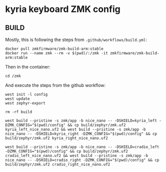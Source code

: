 # kyria keyboard ZMK config

## BUILD

Mostly, this is following the steps from `.github/workflows/build.yml`:

```
docker pull zmkfirmware/zmk-build-arm:stable
docker run --name zmk --rm -v $(pwd)/:/zmk -it zmkfirmware/zmk-build-arm:stable
```

Then in the container:

```
cd /zmk
```

And execute the steps from the github workflow:

```
west init -l config
west update
west zephyr-export

rm -rf build

west build --pristine -s zmk/app -b nice_nano -- -DSHIELD=kyria_left -DZMK_CONFIG="$(pwd)/config" && cp build/zephyr/zmk.uf2 kyria_left_nice_nano.uf2 && west build --pristine -s zmk/app -b nice_nano -- -DSHIELD=kyria_right -DZMK_CONFIG="$(pwd)/config" && cp build/zephyr/zmk.uf2 kyria_right_nice_nano.uf2

west build --pristine -s zmk/app -b nice_nano -- -DSHIELD=cradio_left -DZMK_CONFIG="$(pwd)/config" && cp build/zephyr/zmk.uf2 cradio_left_nice_nano.uf2 && west build --pristine -s zmk/app -b nice_nano -- -DSHIELD=cradio_right -DZMK_CONFIG="$(pwd)/config" && cp build/zephyr/zmk.uf2 cradio_right_nice_nano.uf2

```
